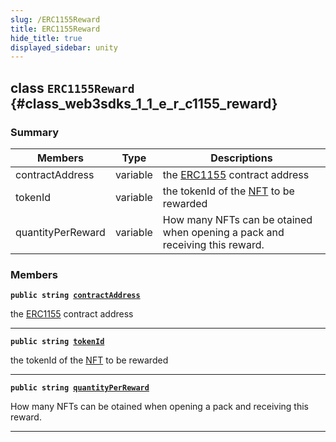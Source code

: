 ```yaml
---
slug: /ERC1155Reward
title: ERC1155Reward
hide_title: true
displayed_sidebar: unity
---
```


## class `ERC1155Reward` {#class_web3sdks_1_1_e_r_c1155_reward}

### Summary

| Members           | Type     | Descriptions                                                                         |
| ----------------- | -------- | ------------------------------------------------------------------------------------ |
| contractAddress   | variable | the [ERC1155](docs/unity/ERC1155.md#class_web3sdks_1_1_e_r_c1155) contract address   |
| tokenId           | variable | the tokenId of the [NFT](docs/unity/NFT.md#struct_web3sdks_1_1_n_f_t) to be rewarded |
| quantityPerReward | variable | How many NFTs can be otained when opening a pack and receiving this reward.          |

### Members

**`public string `[`contractAddress`](#class_web3sdks_1_1_e_r_c1155_reward_1ade07670ece1fde5ab5cc90e99c0b6602)**

the [ERC1155](docs/unity/ERC1155.md#class_web3sdks_1_1_e_r_c1155) contract address

---

**`public string `[`tokenId`](#class_web3sdks_1_1_e_r_c1155_reward_1a124c15842b3d0589d2785ac3908b51c4)**

the tokenId of the [NFT](docs/unity/NFT.md#struct_web3sdks_1_1_n_f_t) to be rewarded

---

**`public string `[`quantityPerReward`](#class_web3sdks_1_1_e_r_c1155_reward_1a644b8dcb033e94f530f10afd2c68a0c3)**

How many NFTs can be otained when opening a pack and receiving this reward.

---
